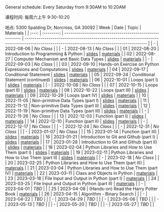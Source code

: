 General schedule: Every Saturday from 9:30AM to 10:20AM

课程时间: 每周六上午 9:30-10:20

地点: 5300 Spalding Dr, Norcross, GA 30092
| Week  |    Date    | Topic                                                    | Materials                                                                                                                                    |
| :---: | :--------: | -------------------------------------------------------- | -------------------------------------------------------------------------------------------------------------------------------------------- |
|   -   | 2022-08-06 | *No Class*                                               |                                                                                                                                              |
|   -   | 2022-08-13 | *No Class*                                               |                                                                                                                                              |
|  01   | 2022-08-20 | Introduction to Programming & Python                     | [slides](https://docs.google.com/presentation/d/1Q35y-fWR4LwFnihzVuaolTxWZ5rCQaf694ZdCtju6yw/edit#slide=id.p) \| [materials](./2022-08-20/)  |
|  02   | 2022-08-27 | Computer Mechanism and Basic Data Types                  | [slides](https://docs.google.com/presentation/d/1yhaXolwT1iwIWzOgBl6nVFXg3bwOYlraJ9x9LelX7F4/edit#slide=id.p) \| [materials](./2022-08-27/)  |
|   -   | 2022-09-03 | *No Class*                                               |                                                                                                                                              |
|  03   | 2022-09-10 | Hands-on Exercise on Python Expressions and Computations | [slides](https://docs.google.com/presentation/d/1G-Au9Sd85CgBq5EVumfeqC0WizFx9MQU7T3FQLjBN94/edit#slide=id.p) \| [materials](./2022-09-10/)  |
|  04   | 2022-09-17 | Conditional Statement                                    | [slides](https://docs.google.com/presentation/d/1PQvH6w5AHYLyJNba9uOe2IO-2dW0Bx1otkPZ8d7x_H0/edit#slide=id.p) \| [materials](./2022-09-17/)  |
|  05   | 2022-09-24 | Conditional Statement (continued)                        | [slides](https://docs.google.com/presentation/d/1t8fg9Qi_0eVbpXPO6UXvGf2Femm-Mh1TWrkoObms5MI/edit#slide=id.p) \| [materials](./2022-09-24/)  |
|  06   | 2022-10-01 | Loops (part I)                                           | [slides](https://docs.google.com/presentation/d/1qRppWIFqPaEbbSGNFsnsdCalyXgjf8ZSUeJgJBu5YmA/edit#slide=id.p) \| [materials](./2022-10-01/)  |
|   -   | 2022-10-08 | *No Class*                                               |                                                                                                                                              |
|  07   | 2022-10-15 | Loops (part II)                                          | [slides](https://docs.google.com/presentation/d/1aiN1WaNgSnSX0rzmtByJRMGHnIRy3pE7tCqZxZsaCeE/edit#slide=id.p) \| [materials](./2022-10-15/)  |
|  08   | 2022-10-22 | Loops (part III)                                         | [slides](https://docs.google.com/presentation/d/1lzFbE4mquw4y4MZpHUV8dS4kRFaug5gErdhjK7BwlkY/edit#slide=id.p) \| [materials](./2022-10-22/)  |
|  09   | 2022-10-29 | Loops (part IV)                                          | [slides](https://docs.google.com/presentation/d/17dyShGZN36zQxopGYpMf6v4PI5Y00qB_J5bvyatUjrQ/edit#slide=id.p) \| [materials](./2022-10-29/)  |
|  10   | 2022-11-05 | Non-primitive Data Types (part I)                        | [slides](https://docs.google.com/presentation/d/1NTFpRPSDnxgnG-qlmDQymOurtOPmoJ5iXrr2WQbT14c/edit#slide=id.p) \| [materials](./2022-11-05/)  |
|  11   | 2022-11-12 | Non-primitive Data Types (part II)                       | [slides](https://docs.google.com/presentation/d/1BmEfO94awu3dIsgYmg0OcYdHcgWxdYKQp7Tz4sGTsNE/edit#slide=id.p) \| [materials](./2022-11-12/)  |
|  12   | 2022-11-19 | Non-primitive Data Types (part III)                      | [slides](https://docs.google.com/presentation/d/1lYeeSGJ0Qho1tauvEdsGurLk0A32iPHaUUnomJi-awA/edit#slide=id.p) \| [materials](./2022-11-19/)  |
|   -   | 2022-11-26 | *No Class*                                               |                                                                                                                                              |
|  13   | 2022-12-03 | Function (part I)                                        | [slides](https://docs.google.com/presentation/d/12dUwrwiOAzn6BliIbCGsmsZ5GiWft2t1wI8S6gZYfbc/edit#slide=id.p) \| [materials](./2022-12-03/)  |
|  14   | 2022-12-10 | Function (part II)                                       | [slides](https://docs.google.com/presentation/d/1nJR6TQsmUVSGYcjEullKdMU0WtroxlJn1b6jUMYMQac/edit#slide=id.p) \| [materials](./2022-12-10/)  |
|   -   | 2022-12-17 | *No Class*                                               |                                                                                                                                              |
|   -   | 2022-12-24 | *No Class*                                               |                                                                                                                                              |
|   -   | 2022-12-31 | *No Class*                                               |                                                                                                                                              |
|   -   | 2023-01-07 | *No Class*                                               |                                                                                                                                              |
|  15   | 2023-01-14 | Function (part III)                                      | [slides](https://docs.google.com/presentation/d/1tKJtLr9hQiKNC__q_LuNOEzKlGCDdbQ5zWc_0qSppY8/edit#slide=id.p) \| [materials](./2023-01-14/)  |
|  16   | 2023-01-21 | Introduction to Git and Github (part I)                  | [slides](https://docs.google.com/presentation/d/1qz_i_qMgUabG9etnKgCWdsj0_SFi1-ih-wmdHhzKQ-8/edit#slide=id.p) \| [materials](./2023-01-21/)  |
|  17   | 2023-01-28 | Introduction to Git and Github (part II)                 | [slides](https://docs.google.com/presentation/d/1a1289OL3w2VrFUuHJdm2g0owMQS-m0t8jVIr3-YTh5g/edit#slide=id.p) \| [materials](./2023-01-28/)  |
|  18   | 2023-02-04 | Python Libraries and How to Use Them (part I)            | [slides](https://docs.google.com/presentation/d/1vzOVB10gz5SWs2NAn4XTrTPJgcqr2_Y8niDloIQi7-A/edit?usp=sharing) \| [materials](./2023-02-04/) |
|  19   | 2023-02-11 | Python Libraries and How to Use Them (part II)           | [slides](https://docs.google.com/presentation/d/1To0QhYLt7tTitHHFYFsioEg2a1QCRC2IXJRTVX7sHl8/edit#slide=id.p) \| [materials](./2023-02-11/)  |
|   -   | 2023-02-18 | *No Class*                                               |                                                                                                                                              |
|  20   | 2023-02-25 | Python Libraries and How to Use Them (part III)          | [materials](./2023-02-25/)                                                                                                                   |
|  21   | 2023-03-04 | Python Libraries and How to Use Them (part IV)           | [materials](./2023-03-04/)                                                                                                                   |
|  22   | 2023-03-11 | Class and Objects in Python                              | [materials](./2023-03-11/)                                                                                                                   |
|  23   | 2023-03-18 | File Input and Output in Python (part I)                 | [materials](./2023-03-18/)                                                                                                                   |
|  24   | 2023-03-25 | File Input and Output in Python (part II)                | [materials](./2023-03-25/)                                                                                                                   |
|   -   | 2023-04-01 | *TBD*                                                    |                                                                                                                                              |
|  25   | 2023-04-08 | (Hands-on) Read the Harry Potter Book                    | [materials](./2023-04-08/)                                                                                                                   |
|  26   | 2023-04-15 | Algorithm - Binary Search                                |                                                                                                                                              |
|   -   | 2023-04-22 | *TBD*                                                    |                                                                                                                                              |
|   -   | 2023-04-29 | *TBD*                                                    |                                                                                                                                              |
|   -   | 2023-05-06 | *TBD*                                                    |                                                                                                                                              |
|   -   | 2023-05-13 | *TBD*                                                    |                                                                                                                                              |
|   -   | 2023-05-20 | *TBD*                                                    |                                                                                                                                              |
|   -   | 2023-05-27 | *TBD*                                                    |                                                                                                                                              |